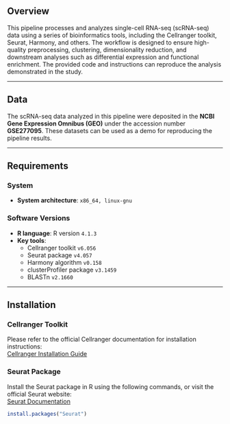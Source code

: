 ## Overview

This pipeline processes and analyzes single-cell RNA-seq (scRNA-seq) data using a series of bioinformatics tools, including the Cellranger toolkit, Seurat, Harmony, and others. The workflow is designed to ensure high-quality preprocessing, clustering, dimensionality reduction, and downstream analyses such as differential expression and functional enrichment. The provided code and instructions can reproduce the analysis demonstrated in the study.

---

## Data

The scRNA-seq data analyzed in this pipeline were deposited in the **NCBI Gene Expression Omnibus (GEO)** under the accession number **GSE277095**. These datasets can be used as a demo for reproducing the pipeline results.

---

## Requirements

### System
- **System architecture**: `x86_64, linux-gnu`

### Software Versions
- **R language**: R version `4.1.3`
- **Key tools**:  
  - Cellranger toolkit `v6.056`  
  - Seurat package `v4.057`  
  - Harmony algorithm `v0.158`  
  - clusterProfiler package `v3.1459`  
  - BLASTn `v2.1660`

---

## Installation

### Cellranger Toolkit

Please refer to the official Cellranger documentation for installation instructions:  
[Cellranger Installation Guide](https://support.10xgenomics.com/single-cell-gene-expression/software/pipelines/latest/installation)

### Seurat Package

Install the Seurat package in R using the following commands, or visit the official Seurat website:  
[Seurat Documentation](https://satijalab.org/seurat/)

```r
install.packages("Seurat")
```
